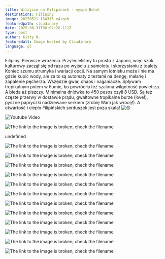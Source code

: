 ```yaml
---
title: Witajcie na Filipinach - wyspa Bohol
destinations: Filipiny
image: 20250521_164315_x4sqsh
featuredpath: cloudinary
date: 2025-08-31T06:02:28.111Z
type: post
author: Kitty R.
featuredalt: Image hosted by Cloudinary
language: pl
---
```

<!--StartFragment-->

<!--StartFragment-->

Filipiny. Pierwsze wrażenia. Przylecieliśmy tu prosto z Japonii, więc szok kulturowy zaczął się od razu po wyjściu z samolotu i skorzystaniu z toalety. Koniec szumu strumyka i wariacji opcji. Na samym lotnisku może i nie ma gdzie kupić wody, ale za to są automaty z testami na dengę, malarię i zapalenie pęcherza. Wszędzie gwar, chaos i naganiacze. Spływam tropikalnym potem w tłumie, bo powróciła też szalona wilgotność powietrza. A bieda aż piszczy. Minimalna dniówka to 450 [](<>)pesos czyli 8 USD. Są też częste przerwy w dostawie prądu, gwałtowne tropikalne burze (love!), pyszne papryczki nadziewane serkiem (zrobię Wam jak wrócę!). A otwartość i ciepło Filipińskich serduszek jest poza skalą! ![😍](https://static.xx.fbcdn.net/images/emoji.php/v9/t2/1/16/1f60d.png)

<!--EndFragment-->

![Youtube Video](http://img.youtube.com/vi/undefined/0.jpg)

![The link to the image is broken, check the filename](https://res.cloudinary.com/dkdpqgjhi/image/upload/c_scale,w_600/20250519_133040_oitgpx)

undefined

![The link to the image is broken, check the filename](https://res.cloudinary.com/dkdpqgjhi/image/upload/c_scale,w_600/20250519_232204_kbigjm)

![The link to the image is broken, check the filename](https://res.cloudinary.com/dkdpqgjhi/image/upload/c_scale,w_600/20250519_132250_vj0x9g)

![The link to the image is broken, check the filename](https://res.cloudinary.com/dkdpqgjhi/image/upload/c_scale,w_600/20250519_161911_ihddup)

![The link to the image is broken, check the filename](https://res.cloudinary.com/dkdpqgjhi/image/upload/c_scale,w_600/20250519_160157_tncfhe)

![The link to the image is broken, check the filename](https://res.cloudinary.com/dkdpqgjhi/image/upload/c_scale,w_600/20250519_132241_ayu1u6)

![The link to the image is broken, check the filename](https://res.cloudinary.com/dkdpqgjhi/image/upload/c_scale,w_600/20250515_103555_kescyw)

![The link to the image is broken, check the filename](https://res.cloudinary.com/dkdpqgjhi/image/upload/c_scale,w_600/20250517_100058_xumtdj)

![The link to the image is broken, check the filename](https://res.cloudinary.com/dkdpqgjhi/image/upload/c_scale,w_600/20250515_104222_rwivan)

![The link to the image is broken, check the filename](https://res.cloudinary.com/dkdpqgjhi/image/upload/c_scale,w_600/20250517_200549_q6uzyj)

![The link to the image is broken, check the filename](https://res.cloudinary.com/dkdpqgjhi/image/upload/c_scale,w_600/20250517_200446_c8vswt)

![The link to the image is broken, check the filename](https://res.cloudinary.com/dkdpqgjhi/image/upload/c_scale,w_600/20250517_104452_kv4heh)

![The link to the image is broken, check the filename](https://res.cloudinary.com/dkdpqgjhi/image/upload/c_scale,w_600/20250521_164256_lpmiok)

<!--EndFragment-->
